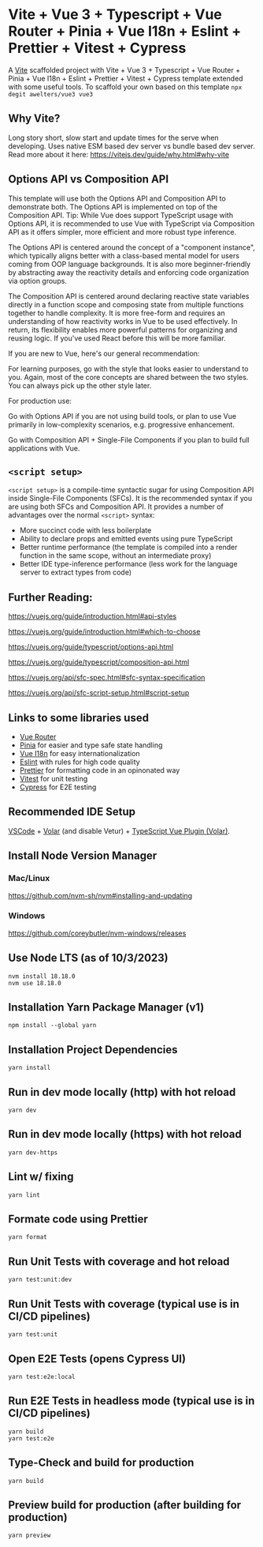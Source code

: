 # Vite + Vue 3 + Typescript + Vue Router + Pinia + Vue I18n + Eslint + Prettier + Vitest + Cypress

A [Vite](https://vitejs.dev/) scaffolded project with Vite + Vue 3 + Typescript + Vue Router + Pinia + Vue I18n + Eslint + Prettier + Vitest + Cypress template extended with some useful tools. To scaffold your own based on this template
`npx degit awelters/vue3 vue3`

## Why Vite?
Long story short, slow start and update times for the serve when developing. Uses native ESM based dev server vs bundle based dev server. Read more about it here: https://vitejs.dev/guide/why.html#why-vite

## Options API vs Composition API
This template will use both the Options API and Composition API to demonstrate both. The Options API is implemented on top of the Composition API. Tip: While Vue does support TypeScript usage with Options API, it is recommended to use Vue with TypeScript via Composition API as it offers simpler, more efficient and more robust type inference.

The Options API is centered around the concept of a "component instance", which typically aligns better with a class-based mental model for users coming from OOP language backgrounds. It is also more beginner-friendly by abstracting away the reactivity details and enforcing code organization via option groups.

The Composition API is centered around declaring reactive state variables directly in a function scope and composing state from multiple functions together to handle complexity. It is more free-form and requires an understanding of how reactivity works in Vue to be used effectively. In return, its flexibility enables more powerful patterns for organizing and reusing logic. If you've used React before this will be more familiar.

If you are new to Vue, here's our general recommendation:

For learning purposes, go with the style that looks easier to understand to you. Again, most of the core concepts are shared between the two styles. You can always pick up the other style later.

For production use:

Go with Options API if you are not using build tools, or plan to use Vue primarily in low-complexity scenarios, e.g. progressive enhancement.

Go with Composition API + Single-File Components if you plan to build full applications with Vue.

## `<script setup>`

`<script setup>` is a compile-time syntactic sugar for using Composition API inside Single-File Components (SFCs). It is the recommended syntax if you are using both SFCs and Composition API. It provides a number of advantages over the normal `<script>` syntax:

* More succinct code with less boilerplate
* Ability to declare props and emitted events using pure TypeScript
* Better runtime performance (the template is compiled into a render function in the same scope, without an intermediate proxy)
* Better IDE type-inference performance (less work for the language server to extract types from code)

## Further Reading:

https://vuejs.org/guide/introduction.html#api-styles

https://vuejs.org/guide/introduction.html#which-to-choose

https://vuejs.org/guide/typescript/options-api.html

https://vuejs.org/guide/typescript/composition-api.html

https://vuejs.org/api/sfc-spec.html#sfc-syntax-specification

https://vuejs.org/api/sfc-script-setup.html#script-setup


## Links to some libraries used

- [Vue Router](https://router.vuejs.org/)
- [Pinia](https://pinia.vite.net/) for easier and type safe state handling
- [Vue I18n](https://vue-i18n.intlify.dev/) for easy internationalization
- [Eslint](https://eslint.org/) with rules for high code quality
- [Prettier](https://prettier.io/) for formatting code in an opinonated way
- [Vitest](https://vitest.dev/) for unit testing
- [Cypress](https://www.cypress.io/) for E2E testing

## Recommended IDE Setup

[VSCode](https://code.visualstudio.com/) + [Volar](https://marketplace.visualstudio.com/items?itemName=Vue.volar) (and disable Vetur) + [TypeScript Vue Plugin (Volar)](https://marketplace.visualstudio.com/items?itemName=Vue.vscode-typescript-vue-plugin).

## Install Node Version Manager

### Mac/Linux

https://github.com/nvm-sh/nvm#installing-and-updating

### Windows

https://github.com/coreybutler/nvm-windows/releases

## Use Node LTS (as of 10/3/2023)

```
nvm install 18.18.0
nvm use 18.18.0
```

## Installation Yarn Package Manager (v1)

```
npm install --global yarn
```

## Installation Project Dependencies

```
yarn install
```

## Run in dev mode locally (http) with hot reload

```
yarn dev
```

## Run in dev mode locally (https) with hot reload

```
yarn dev-https
```

## Lint w/ fixing

```
yarn lint
```

## Formate code using Prettier

```
yarn format
```

## Run Unit Tests with coverage and hot reload

```
yarn test:unit:dev
```

## Run Unit Tests with coverage (typical use is in CI/CD pipelines)

```
yarn test:unit
```

## Open E2E Tests (opens Cypress UI)

```
yarn test:e2e:local
```

## Run E2E Tests in headless mode (typical use is in CI/CD pipelines)

```
yarn build
yarn test:e2e
```

## Type-Check and build for production

```
yarn build
```

## Preview build for production (after building for production)

```
yarn preview
```